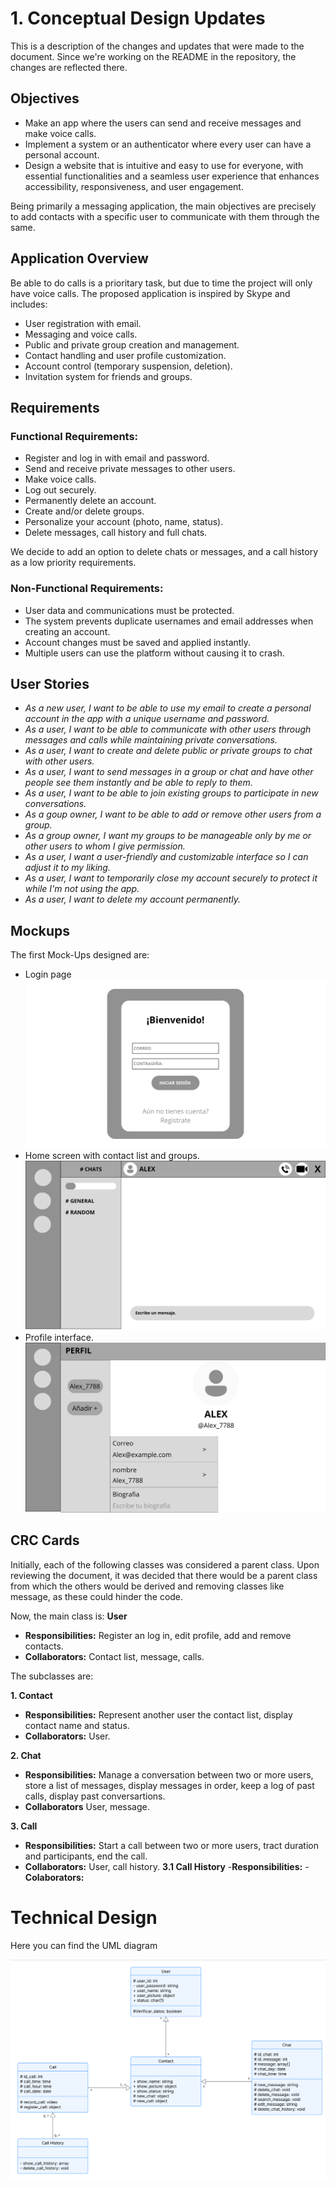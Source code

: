 # 1. Conceptual Design Updates

This is a description of the changes and updates that were made to the document. Since we're working on the README in the repository, the changes are reflected there.

## Objectives

- Make an app where the users can send and receive messages and make voice calls.
- Implement a system or an authenticator where every user can have a personal account.
- Design a website that is intuitive and easy to use for everyone, with essential functionalities and a seamless user experience that enhances accessibility, responsiveness, and user engagement.

Being primarily a messaging application, the main objectives are precisely to add contacts with a specific user to communicate with them through the same.

## Application Overview

Be able to do calls is a prioritary task, but due to time the project will only have voice calls.
The proposed application is inspired by Skype and includes:
- User registration with email.
- Messaging and voice calls.
- Public and private group creation and management.
- Contact handling and user profile customization.
- Account control (temporary suspension, deletion).
- Invitation system for friends and groups.

## Requirements

### Functional Requirements:

- Register and log in with email and password.
- Send and receive private messages to other users.
- Make voice calls.
- Log out securely.
- Permanently delete an account.
- Create and/or delete groups.
- Personalize your account (photo, name, status).
- Delete messages, call history and full chats.

We decide to add an option to delete chats or messages, and a call history as a low priority requirements.

### Non-Functional Requirements:

- User data and communications must be protected.
- The system prevents duplicate usernames and email addresses when creating an account.
- Account changes must be saved and applied instantly.
- Multiple users can use the platform without causing it to crash.

## User Stories

- *As a new user, I want to be able to use my email to create a personal account in the app with a unique username and password.*
- *As a user, I want to be able to communicate with other users through messages and calls while maintaining private conversations.*
- *As a user, I want to create and delete public or private groups to chat with other users.*
- *As a user, I want to send messages in a group or chat and have other people see them instantly and be able to reply to them.*
- *As a user, I want to be able to join existing groups to participate in new conversations.*
- *As a goup owner, I want to be able to add or remove other users from a group.*
- *As a group owner, I want my groups to be manageable only by me or other users to whom I give permission.*
- *As a user, I want a user-friendly and customizable interface so I can adjust it to my liking.*
- *As a user, I want to temporarily close my account securely to protect it while I'm not using the app.*
- *As a user, I want to delete my account permanently.*

## Mockups

The first Mock-Ups designed are:
- Login page
![Login Mockup](https://raw.githubusercontent.com/ValU020/Java-Project/main/Mock-Ups/Mockup1.jpg)
- Home screen with contact list and groups.
  ![Main Page Mockup](https://raw.githubusercontent.com/ValU020/Java-Project/main/Mock-Ups/Mockup2.jpg)
- Profile interface.
![Profile Mockup](https://raw.githubusercontent.com/ValU020/Java-Project/main/Mock-Ups/Mockup3.jpg)


## CRC Cards
Initially, each of the following classes was considered a parent class. Upon reviewing the document, it was decided that there would be a parent class from which the others would be derived and removing classes like message, as these could hinder the code.

Now, the main class is:
**User**
- **Responsibilities:** Register an log in, edit profile, add and remove contacts.
- **Collaborators:** Contact list, message, calls.

The subclasses are:

**1. Contact**
- **Responsibilities:** Represent another user the contact list, display contact name and status.
- **Collaborators:** User.
  
**2. Chat**
- **Responsibilities:** Manage a conversation between two or more users, store a list of messages, display messages in order,  keep a log of past calls, display past conversartions.
- **Collaborators** User, message.

**3. Call**
- **Responsibilities:** Start a call between two or more users, tract duration and participants, end the call.
- **Collaborators:** User, call history.
   **3.1 Call History**
   -**Responsibilities:**
   -**Colaborators:**
# Technical Design

Here you can find the UML diagram

![UML Diagram](https://github.com/ValU020/Java-Project/blob/main/Workshop2/UML.png)
